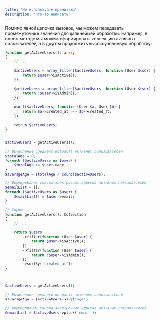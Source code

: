 ```yaml
---
title: "Не используйте примитивы"
description: "Что-то написать"
---
```


Помимо явной цепочки вызовов, мы можем передавать промежуточные значения для дальнейшей обработки.
Например, в одном методе мы можем сформировать коллекцию активных пользователей, а в другом продолжить высокоуровневую обработку:

```php
function getActiveUsers(): array
{
    // ...
    
    $activeUsers = array_filter($activeUsers, function (User $user) {
        return $user->isActive();
    });
     
    $activeUsers = array_filter($activeUsers, function (User $user) {
        return !$user->isAdmin();
    });
    
    usort($activeUsers, function (User $a, User $b) {
        return $a->created_at <=> $b->created_at;
    });
    
    retrun $activeUsers;
}


$activeUsers = getActiveUsers();

// Вычисление среднего возраста активных пользователей
$totalAge = 0;
foreach ($activeUsers as $user) {
    $totalAge += $user->age;
}
$averageAge = $totalAge / count($activeUsers);

// Формирование списка электронных адресов активных пользователей
$emailList = [];
foreach ($activeUsers as $user) {
    $emailList[] = $user->email;
}
```

```php
// Хорошо ✅
function getActiveUsers(): Collection
{
    // ...

    return $users
        ->filter(function (User $user) {
            return $user->isActive();
        })
        ->filter(function (User $user) {
            return !$user->isAdmin();
        })
        ->sortBy('created_at');
}



$activeUsers = getActiveUsers();

// Вычисление среднего возраста активных пользователей
$averageAge = $activeUsers->avg('age');

// Формирование списка электронных адресов активных пользователей
$emailList = $activeUsers->pluck('email');
```
